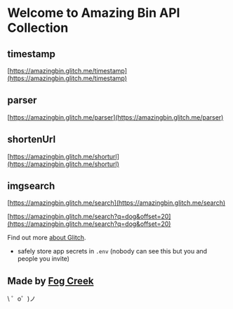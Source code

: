 Welcome to Amazing Bin API Collection
=========================
timestamp
--------
[https://amazingbin.glitch.me/timestamp](https://amazingbin.glitch.me/timestamp)

parser
-------
[https://amazingbin.glitch.me/parser](https://amazingbin.glitch.me/parser)

shortenUrl
----------
[https://amazingbin.glitch.me/shorturl](https://amazingbin.glitch.me/shorturl)

imgsearch
---------
[https://amazingbin.glitch.me/search](https://amazingbin.glitch.me/search)

[https://amazingbin.glitch.me/search?q=dog&offset=20](https://amazingbin.glitch.me/search?q=dog&offset=20)

Find out more [about Glitch](https://glitch.com/about).


- safely store app secrets in `.env` (nobody can see this but you and people you invite)


Made by [Fog Creek](https://fogcreek.com/)
-------------------

\ ゜o゜)ノ
